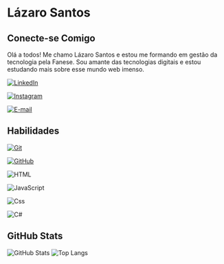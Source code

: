 # Lázaro Santos

## Conecte-se Comigo

Olá a todos! Me chamo Lázaro Santos e estou me formando em gestão da tecnologia pela Fanese. Sou amante das tecnologias digitais e estou estudando mais sobre esse mundo web imenso.

[![LinkedIn](https://img.shields.io/badge/LinkedIn-000?style=for-the-badge&logo=linkedin&logoColor=0E76A8)](https://www.linkedin.com/in/lazarosantosbx/)

[![Instagram](https://img.shields.io/badge/Instagram-000?style=for-the-badge&logo=Instagram&logoColor=0E76A8)](https://www.instagram.com/lazarosantosbx/)

[![E-mail](https://img.shields.io/badge/-Email-000?style=for-the-badge&logo=microsoft-outlook&logoColor=E94D5F)](mailto:lazarobass222@gmail.com)

## Habilidades

[![Git](https://img.shields.io/badge/Git-000?style=for-the-badge&logo=git&logoColor=E94D5F)](https://git-scm.com/doc)

[![GitHub](https://img.shields.io/badge/GitHub-000?style=for-the-badge&logo=github&logoColor=30A3DC)](https://docs.github.com/)

![HTML](https://img.shields.io/badge/HTML-000?style=for-the-badge&logo=java&logoColor=30A3DC)

![JavaScript](https://img.shields.io/badge/JavaScript-000?style=for-the-badge&logo=python3&logoColor=E94D5F)

![Css](https://img.shields.io/badge/css-000?style=for-the-badge&logo=java&logoColor=30A3DC)

![C#](https://img.shields.io/badge/csharp-000?style=for-the-badge&logo=java&logoColor=30A3DC)

## GitHub Stats

![GitHub Stats](https://github-readme-stats.vercel.app/api?username=lazarosantosbx&theme=transparent&bg_color=000&border_color=30A3DC&show_icons=true&icon_color=30A3DC&title_color=E94D5F&text_color=FFF)
![Top Langs](https://github-readme-stats-git-masterrstaa-rickstaa.vercel.app/api/top-langs/?username=lazarosantosbx&layout=compact&bg_color=000&border_color=30A3DC&title_color=E94D5F&text_color=FFF)


